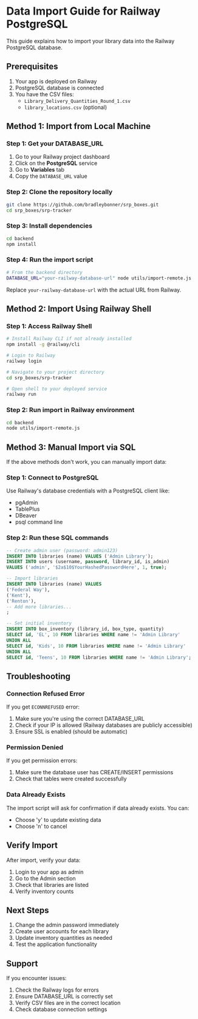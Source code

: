 # Data Import Guide for Railway PostgreSQL

This guide explains how to import your library data into the Railway PostgreSQL database.

## Prerequisites

1. Your app is deployed on Railway
2. PostgreSQL database is connected
3. You have the CSV files:
   - `Library_Delivery_Quantities_Round_1.csv`
   - `library_locations.csv` (optional)

## Method 1: Import from Local Machine

### Step 1: Get your DATABASE_URL

1. Go to your Railway project dashboard
2. Click on the **PostgreSQL** service
3. Go to **Variables** tab
4. Copy the `DATABASE_URL` value

### Step 2: Clone the repository locally

```bash
git clone https://github.com/bradleybonner/srp_boxes.git
cd srp_boxes/srp-tracker
```

### Step 3: Install dependencies

```bash
cd backend
npm install
```

### Step 4: Run the import script

```bash
# From the backend directory
DATABASE_URL="your-railway-database-url" node utils/import-remote.js
```

Replace `your-railway-database-url` with the actual URL from Railway.

## Method 2: Import Using Railway Shell

### Step 1: Access Railway Shell

```bash
# Install Railway CLI if not already installed
npm install -g @railway/cli

# Login to Railway
railway login

# Navigate to your project directory
cd srp_boxes/srp-tracker

# Open shell to your deployed service
railway run
```

### Step 2: Run import in Railway environment

```bash
cd backend
node utils/import-remote.js
```

## Method 3: Manual Import via SQL

If the above methods don't work, you can manually import data:

### Step 1: Connect to PostgreSQL

Use Railway's database credentials with a PostgreSQL client like:
- pgAdmin
- TablePlus
- DBeaver
- psql command line

### Step 2: Run these SQL commands

```sql
-- Create admin user (password: admin123)
INSERT INTO libraries (name) VALUES ('Admin Library');
INSERT INTO users (username, password, library_id, is_admin) 
VALUES ('admin', '$2a$10$YourHashedPasswordHere', 1, true);

-- Import libraries
INSERT INTO libraries (name) VALUES 
('Federal Way'),
('Kent'),
('Renton'),
-- Add more libraries...
;

-- Set initial inventory
INSERT INTO box_inventory (library_id, box_type, quantity)
SELECT id, 'EL', 10 FROM libraries WHERE name != 'Admin Library'
UNION ALL
SELECT id, 'Kids', 10 FROM libraries WHERE name != 'Admin Library'
UNION ALL
SELECT id, 'Teens', 10 FROM libraries WHERE name != 'Admin Library';
```

## Troubleshooting

### Connection Refused Error

If you get `ECONNREFUSED` error:
1. Make sure you're using the correct DATABASE_URL
2. Check if your IP is allowed (Railway databases are publicly accessible)
3. Ensure SSL is enabled (should be automatic)

### Permission Denied

If you get permission errors:
1. Make sure the database user has CREATE/INSERT permissions
2. Check that tables were created successfully

### Data Already Exists

The import script will ask for confirmation if data already exists. You can:
- Choose 'y' to update existing data
- Choose 'n' to cancel

## Verify Import

After import, verify your data:

1. Login to your app as admin
2. Go to the Admin section
3. Check that libraries are listed
4. Verify inventory counts

## Next Steps

1. Change the admin password immediately
2. Create user accounts for each library
3. Update inventory quantities as needed
4. Test the application functionality

## Support

If you encounter issues:
1. Check the Railway logs for errors
2. Ensure DATABASE_URL is correctly set
3. Verify CSV files are in the correct location
4. Check database connection settings